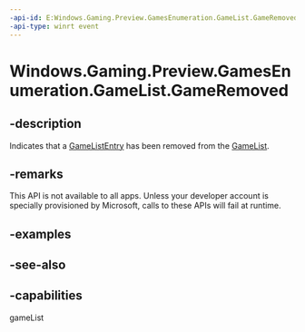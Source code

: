 ```yaml
---
-api-id: E:Windows.Gaming.Preview.GamesEnumeration.GameList.GameRemoved
-api-type: winrt event
---
```


<!-- Event syntax
static public event Windows.Gaming.Preview.GamesEnumeration.GameListRemovedEventHandler GameRemoved
-->

# Windows.Gaming.Preview.GamesEnumeration.GameList.GameRemoved

## -description
Indicates that a [GameListEntry](gamelistentry.md) has been removed from the [GameList](gamelist.md).

## -remarks
This API is not available to all apps. Unless your developer account is specially provisioned by Microsoft, calls to these APIs will fail at runtime.

## -examples

## -see-also


## -capabilities
gameList
